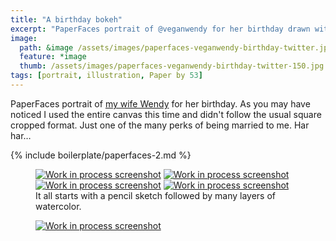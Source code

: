 ```yaml
---
title: "A birthday bokeh"
excerpt: "PaperFaces portrait of @veganwendy for her birthday drawn with Paper by 53 on an iPad."
image: 
  path: &image /assets/images/paperfaces-veganwendy-birthday-twitter.jpg 
  feature: *image
  thumb: /assets/images/paperfaces-veganwendy-birthday-twitter-150.jpg
tags: [portrait, illustration, Paper by 53]
---
```


PaperFaces portrait of [my wife Wendy](http://2littlerosebuds.com) for her birthday. As you may have noticed I used the entire canvas this time and didn't follow the usual square cropped format. Just one of the many perks of being married to me. Har har…

{% include boilerplate/paperfaces-2.md %}

<figure class="half">
	<a href="{{ site.url }}/assets/images/paperfaces-veganwendy-birthday-process-1-lg.jpg"><img src="{{ site.url }}/assets/images/paperfaces-veganwendy-birthday-process-1-600.jpg" alt="Work in process screenshot"></a>
	<a href="{{ site.url }}/assets/images/paperfaces-veganwendy-birthday-process-2-lg.jpg"><img src="{{ site.url }}/assets/images/paperfaces-veganwendy-birthday-process-2-600.jpg" alt="Work in process screenshot"></a>
	<a href="{{ site.url }}/assets/images/paperfaces-veganwendy-birthday-process-3-lg.jpg"><img src="{{ site.url }}/assets/images/paperfaces-veganwendy-birthday-process-3-600.jpg" alt="Work in process screenshot"></a>
	<a href="{{ site.url }}/assets/images/paperfaces-veganwendy-birthday-process-4-lg.jpg"><img src="{{ site.url }}/assets/images/paperfaces-veganwendy-birthday-process-4-600.jpg" alt="Work in process screenshot"></a>
	<figcaption>It all starts with a pencil sketch followed by many layers of watercolor.</figcaption>
</figure>

<figure>
	<a href="{{ site.url }}/assets/images/paperfaces-veganwendy-birthday-process-5-lg.jpg"><img src="{{ site.url }}/assets/images/paperfaces-veganwendy-birthday-process-5-750.jpg" alt="Work in process screenshot"></a>
</figure>
